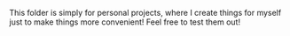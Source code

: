 This folder is simply for personal projects, where I create things for myself just to make things more convenient! Feel free to test them out!
